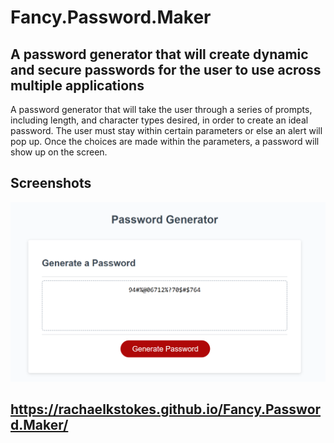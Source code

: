 # Fancy.Password.Maker
## A password generator that will create dynamic and secure passwords for the user to use across multiple applications

A password generator that will take the user through a series of prompts, including length, and character types desired, in order to create an ideal password.  The user must stay within certain parameters or else an alert will pop up. Once the choices are made within the parameters, a password will show up on the screen.

## Screenshots

![Screenshot of password generator in use](assets/screenshots/fancyPasswordMaker.png)


## https://rachaelkstokes.github.io/Fancy.Password.Maker/
